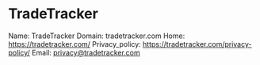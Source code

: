 
# TradeTracker

Name: TradeTracker
Domain: tradetracker.com
Home: https://tradetracker.com/
Privacy_policy: https://tradetracker.com/privacy-policy/
Email: privacy@tradetracker.com
